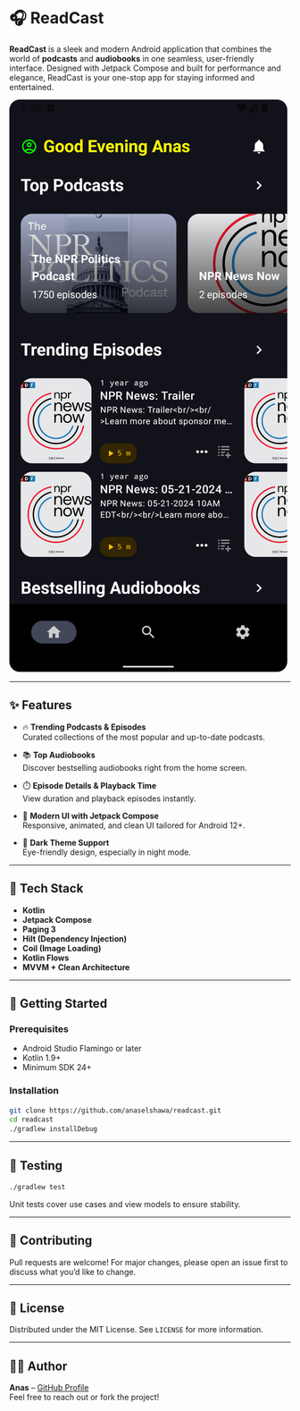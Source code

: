
# 🎧 ReadCast

**ReadCast** is a sleek and modern Android application that combines the world of **podcasts** and **audiobooks** in one seamless, user-friendly interface. Designed with Jetpack Compose and built for performance and elegance, ReadCast is your one-stop app for staying informed and entertained.

![Screenshot](assets/Screenshot_20250705_185844.png)

---

## ✨ Features

- 🔥 **Trending Podcasts & Episodes**  
  Curated collections of the most popular and up-to-date podcasts.

- 📚 **Top Audiobooks**  
  Discover bestselling audiobooks right from the home screen.

- ⏱️ **Episode Details & Playback Time**  
  View duration and playback episodes instantly.

- 📱 **Modern UI with Jetpack Compose**  
  Responsive, animated, and clean UI tailored for Android 12+.

- 🌙 **Dark Theme Support**  
  Eye-friendly design, especially in night mode.

---

## 🧩 Tech Stack

- **Kotlin**
- **Jetpack Compose**
- **Paging 3**
- **Hilt (Dependency Injection)**
- **Coil (Image Loading)**
- **Kotlin Flows**
- **MVVM + Clean Architecture**

---

## 🚀 Getting Started

### Prerequisites

- Android Studio Flamingo or later
- Kotlin 1.9+
- Minimum SDK 24+

### Installation

```bash
git clone https://github.com/anaselshawa/readcast.git
cd readcast
./gradlew installDebug
```

---

## 🧪 Testing

```bash
./gradlew test
```

Unit tests cover use cases and view models to ensure stability.


---

## 🤝 Contributing

Pull requests are welcome! For major changes, please open an issue first to discuss what you’d like to change.

---

## 📄 License

Distributed under the MIT License. See `LICENSE` for more information.

---

## 👨‍💻 Author

**Anas** – [GitHub Profile](https://github.com/anaselshawa)  
Feel free to reach out or fork the project!
